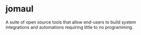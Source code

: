 # jomaul
A suite of open source tools that allow end-users to build system integrations and automations requiring little to no programming.

